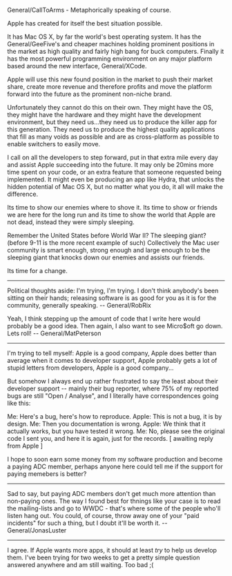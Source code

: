 General/CallToArms - Metaphorically speaking of course.

Apple has created for itself the best situation possible. 

It has Mac OS X, by far the world's best operating system. It has the General/GeeFive's and cheaper machines holding prominent positions in the market as high quality and fairly high bang for buck computers. Finally it has the most powerful programming environment on any major platform based around the new interface, General/XCode. 

Apple will use this new found position in the market to push their market share, create more revenue and therefore profits and move the platform forward into the future as the prominent non-niche brand.

Unfortunately they cannot do this on their own. They might have the OS, they might have the hardware and they might have the development environment, but they need us...they need us to produce the killer app for this generation. They need us to produce the highest quality applications that fill as many voids as possible and are as cross-platform as possible to enable switchers to easily move.

I call on all the developers to step forward, put in that extra mile every day and assist Apple succeeding into the future. It may only be 20mins more time spent on your code, or an extra feature that someone requested being implemented. It might even be producing an app like Hydra, that unlocks the hidden potential of Mac OS X, but no matter what you do, it all will make the difference.

Its time to show our enemies where to shove it. Its time to show or friends we are here for the long run and its time to show the world that Apple are not dead, instead they were simply sleeping.

Remember the United States before World War II? The sleeping giant? (before 9-11 is the more recent example of such) Collectively the Mac user community is smart enough, strong enough and large enough to be the sleeping giant that knocks down our enemies and assists our friends. 

Its time for a change.

----

Political thoughts aside: I'm trying, I'm trying. I don't think anybody's been sitting on their hands; releasing software is as good for you as it is for the community, generally speaking. -- General/RobRix

Yeah, I think stepping up the amount of code that I write here would probably be a good idea. Then again, I also want to see Micro$oft go down. Lets roll! -- General/MatPeterson

----

I'm trying to tell myself: Apple is a good company, Apple does better than average when it comes to developer support, Apple probably gets a lot of stupid letters from developers, Apple is a good company...

But somehow I always end up rather frustrated to say the least about their developer support -- mainly their bug reporter, where 75% of my reported bugs are still "Open / Analyse", and I literally have correspondences going like this:

    
Me: Here's a bug, here's how to reproduce.
Apple: This is not a bug, it is by design.
Me: Then you documentation is wrong.
Apple: We think that it actually works, but you have tested it wrong.
Me: No, please see the original code I sent you, and here it is again, just for the records.
[ awaiting reply from Apple ]


I hope to soon earn some money from my software production and become a paying ADC member, perhaps anyone here could tell me if the support for paying memebers is better?

----

Sad to say, but paying ADC members don't get much more attention than non-paying ones. The way I found best for thnings like your case is to read the mailing-lists and go to WWDC - that's where some of the people who'll listen hang out. You could, of course, throw away one of your "paid incidents" for such a thing, but I doubt it'll be worth it. -- General/JonasLuster

----

I agree. If Apple wants more apps, it should at least *try* to help us develop them. I've been trying for two weeks to get a pretty simple question answered anywhere and am still waiting. Too bad ;(